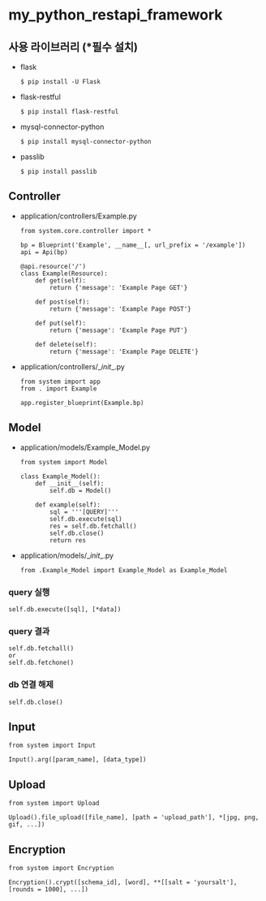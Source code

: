 # my_python_restapi_framework

## 사용 라이브러리 (*필수 설치)
* flask
  ```
  $ pip install -U Flask
  ```
* flask-restful
  ```
  $ pip install flask-restful
  ```
* mysql-connector-python
  ```
  $ pip install mysql-connector-python
  ```
* passlib
  ```
  $ pip install passlib
  ```

## Controller
* application/controllers/Example.py
  ```
  from system.core.controller import *

  bp = Blueprint('Example', __name__[, url_prefix = '/example'])
  api = Api(bp)

  @api.resource('/')
  class Example(Resource):
      def get(self):
          return {'message': 'Example Page GET'}

      def post(self):
          return {'message': 'Example Page POST'}

      def put(self):
          return {'message': 'Example Page PUT'}

      def delete(self):
          return {'message': 'Example Page DELETE'}
  ```
* application/controllers/\__init__.py
  ```
  from system import app
  from . import Example

  app.register_blueprint(Example.bp)
  ```

## Model
* application/models/Example_Model.py
  ```
  from system import Model

  class Example_Model():
      def __init__(self):
          self.db = Model()

      def example(self):
          sql = '''[QUERY]'''
          self.db.execute(sql)
          res = self.db.fetchall()
          self.db.close()
          return res
  ```
* application/models/\__init__.py
  ```
  from .Example_Model import Example_Model as Example_Model
  ```

### query 실행
  ```
  self.db.execute([sql], [*data])
  ```
### query 결과
  ```
  self.db.fetchall()
  or
  self.db.fetchone()
  ```
### db 연결 해제
  ```
  self.db.close()
  ```

## Input
  ```
  from system import Input

  Input().arg([param_name], [data_type])
  ```

## Upload
  ```
  from system import Upload

  Upload().file_upload([file_name], [path = 'upload_path'], *[jpg, png, gif, ...])
  ```

## Encryption
  ```
  from system import Encryption

  Encryption().crypt([schema_id], [word], **[[salt = 'yoursalt'], [rounds = 1000], ...])
  ```